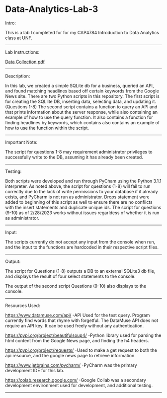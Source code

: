 # Data-Analytics-Lab-3

Intro:

This is a lab I completed for for my CAP4784 Introduction to Data Analytics class at UNF.

-----------------------------------------------------------------------------------------------------------------------------------------------------------------------

Lab Instructions:

[Data Collection.pdf](https://github.com/Windz-GameDev/Data-Analytics-Lab-3/files/10854184/Data.Collection.pdf)

-----------------------------------------------------------------------------------------------------------------------------------------------------------------------

Description:

In this lab, we created a simple SQLite db for a business, queried an API, and found matching headlines based off certain keywords from the Google News site.
There are two Python scripts in this repository.
  The first script is for creating the SQLlite DB, inserting data, selecting data, and updating it. (Questions 1-8)
  The second script contains a function to query an API and that prints information about the server response, while also containing an example of how 
  to use the query function. It also contains a function for finding headlines by keywords, which contains also contains an example of how to use the function
  within the script.
  
----------------------------------------------------------------------------------------------------------------------------------------------------------------------- 

Important Note:

The script for questions 1-8 may requirement administrator privileges to successfully write to the DB, assuming it has already been created.

-----------------------------------------------------------------------------------------------------------------------------------------------------------------------

Testing:

  Both scripts were developed and run through PyCham using the Python 3.1.1 interpreter.
  As noted above, the script for questions (1-8) will fail to run correctly due to the lack of write permissions to your database 
  if it already exists, and PyCharm is not run as administrator. Drops statement were added to beginning of this script as well to ensure 
  there are no conflicts with the insert statements and duplicate unique ids. The script for questions (9-10) as of 2/28/2023 works without issues
  regarldess of whether it is run as administrator.
  
-----------------------------------------------------------------------------------------------------------------------------------------------------------------------

Input:

  The scripts currently do not accept any input from the console when run, and the input to the functions are hardcoded in their respective script files.
  
----------------------------------------------------------------------------------------------------------------------------------------------------------------------- 

Output:

  The script for Questions (1-8) outputs a DB to an external SQLite3 db file, and displays the result of four select statements to the console. 
  
  The output of the second script Questions (9-10) also displays to the console.
  
-----------------------------------------------------------------------------------------------------------------------------------------------------------------------
 
Resources Used:

https://www.datamuse.com/api/
-API Used for the test query. Program currently find words that rhyme with forgetful. The DataMuse API does not require an API key. It can be used freely without any authentication. 

https://pypi.org/project/beautifulsoup4/
-Python library used for parsing the html content from the Google News page, and finding the h4 headers.

https://pypi.org/project/requests/
-Used to make a get request to both the api resource, and the google news page to retrieve information. 

https://www.jetbrains.com/pycharm/
-PyCharm was the primary development IDE for this lab.

https://colab.research.google.com/
-Google Collab was a secondary development environment used for development, and additional testing.

-----------------------------------------------------------------------------------------------------------------------------------------------------------------------

